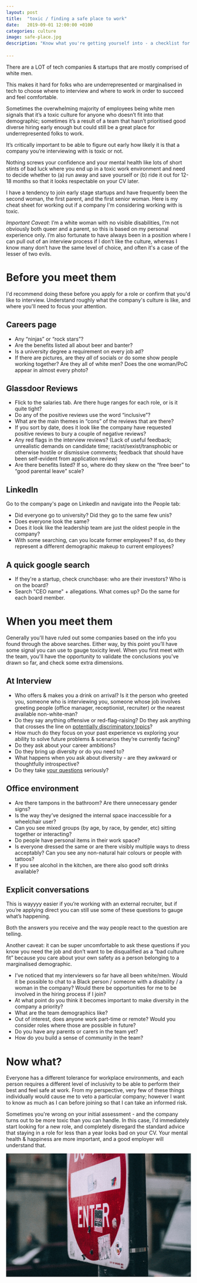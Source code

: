 ```yaml
---
layout: post
title:  "toxic / finding a safe place to work"
date:   2019-09-01 12:00:00 +0100
categories: culture
image: safe-place.jpg
description: "Know what you're getting yourself into - a checklist for identifying how safe a startup's culture will be for folks with marginalised identities"

---
```


There are a LOT of tech companies & startups that are mostly comprised of white men. 

This makes it hard for folks who are underrepresented or marginalised in tech to choose where to interview and where to work in order to succeed and feel comfortable.

Sometimes the overwhelming majority of employees being white men signals that it’s a toxic culture for anyone who doesn’t fit into that demographic; sometimes it’s a result of a team that hasn’t prioritised good diverse hiring early enough but could still be a great place for underrepresented folks to work. 

It’s critically important to be able to figure out early how likely it is that a company you’re interviewing with is toxic or not.

Nothing screws your confidence and your mental health like lots of short stints of bad luck where you end up in a toxic work environment and need to decide whether to (a) run away and save yourself or (b) ride it out for 12-18 months so that it looks respectable on your CV later.

I have a tendency to join early stage startups and have frequently been the second woman, the first parent, and the first senior woman. Here is my cheat sheet for working out if a company I'm considering working with is toxic.

*Important Caveat*: I’m a white woman with no visible disabilities, I’m not obviously both queer and a parent, so this is based on my personal experience only. I’m also fortunate to have always been in a position where I can pull out of an interview process if I don’t like the culture, whereas I know many don’t have the same level of choice, and often it's a case of the lesser of two evils.

# Before you meet them
I'd recommend doing these before you apply for a role or confirm that you'd like to interview. Understand roughly what the company's culture is like, and where you'll need to focus your attention.

## Careers page
- Any “ninjas” or “rock stars”?
- Are the benefits listed all about beer and banter?
- Is a university degree a requirement on every job ad?
- If there are pictures, are they *all* of socials or do some show people working together? Are they all of white men? Does the one woman/PoC appear in almost every photo?

## Glassdoor Reviews
- Flick to the salaries tab. Are there huge ranges for each role, or is it quite tight?
- Do any of the positive reviews use the word “inclusive”?
- What are the main themes in “cons” of the reviews that are there?
- If you sort by date, does it look like the company have requested positive reviews to bury a couple of negative reviews?
- Any red flags in the interview reviews? (Lack of useful feedback; unrealistic demands on candidate time; racist/sexist/transphobic or otherwise hostile or dismissive comments; feedback that should have been self-evident from application review)
- Are there benefits listed? If so, where do they skew on the “free beer” to “good parental leave” scale?

## LinkedIn
Go to the company's page on LinkedIn and navigate into the People tab:
- Did everyone go to university? Did they go to the same few unis?
- Does everyone look the same?
- Does it look like the leadership team are just the oldest people in the company?
- With some searching, can you locate former employees? If so, do they represent a different demographic makeup to current employees?

## A quick google search
- If they're a startup, check crunchbase: who are their investors? Who is on the board?
- Search "CEO name" + allegations. What comes up? Do the same for each board member.

# When you meet them

Generally you'll have ruled out some companies based on the info you found through the above searches. Either way, by this point you’ll have some signal you can use to gauge toxicity level. When you first meet with the team, you'll have the opportunity to validate the conclusions you've drawn so far, and check some extra dimensions. 

## At Interview
- Who offers & makes you a drink on arrival? Is it the person who greeted you, someone who is interviewing you, someone whose job involves greeting people (office manager, receptionist, recruiter) or the nearest available non-white-man?
- Do they say anything offensive or red-flag-raising? Do they ask anything that crosses the line on [potentially discriminatory topics](https://www.gov.uk/discrimination-your-rights)?
- How much do they focus on your past experience vs exploring your ability to solve future problems & scenarios they’re currently facing?
- Do they ask about your career ambitions?
- Do they bring up diversity or do you need to?
- What happens when you ask about diversity - are they awkward or thoughtfully introspective?
- Do they take [your questions](../final-questions) seriously?

## Office environment
- Are there tampons in the bathroom? Are there unnecessary gender signs?
- Is the way they’ve designed the internal space inaccessible for a wheelchair user?
- Can you see mixed groups (by age, by race, by gender, etc) sitting together or interacting?
- Do people have personal items in their work space?
- Is everyone dressed the same or are there visibly multiple ways to dress acceptably? Can you see any non-natural hair colours or people with tattoos?
- If you see alcohol in the kitchen, are there also good soft drinks available?

## Explicit conversations

This is wayyyy easier if you’re working with an external recruiter, but if you’re applying direct you can still use some of these questions to gauge what’s happening.

Both the answers you receive and the way people react to the question are telling. 

Another caveat: it can be super uncomfortable to ask these questions if you know you need the job and don’t want to be disqualified as a “bad culture fit” because you care about your own safety as a person belonging to a marginalised demographic.

- I’ve noticed that my interviewers so far have all been white/men. Would it be possible to chat to a Black person / someone with a disability / a woman in the company? Would there be opportunities for me to be involved in the hiring process if I join?
- At what point do you think it becomes important to make diversity in the company a priority?
- What are the team demographics like?
- Out of interest, does anyone work part-time or remote? Would you consider roles where those are possible in future?
- Do you have any parents or carers in the team yet?
- How do you build a sense of community in the team?

# Now what?

Everyone has a different tolerance for workplace environments, and each person requires a different level of inclusivity to be able to perform their best and feel safe at work. From my perspective, very few of these things individually would cause me to veto a particular company; however I want to know as much as I can before joining so that I can take an informed risk.

Sometimes you're wrong on your initial assessment - and the company turns out to be more toxic than you can handle. In this case, I'd immediately start looking for a new role, and completely disregard the standard advice that staying in a role for less than a year looks bad on your CV. Your mental health & happiness are more important, and a good employer will understand that.

![Photo by Jackson Jost on Unsplash: no entry](/assets/img/safe-place.jpg)